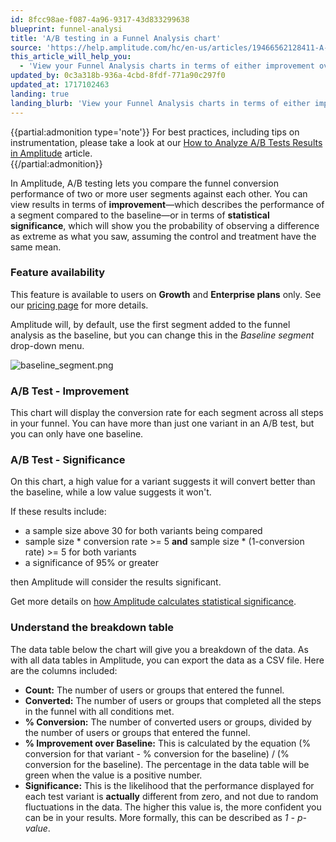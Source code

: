 ```yaml
---
id: 8fcc98ae-f087-4a96-9317-43d833299638
blueprint: funnel-analysi
title: 'A/B testing in a Funnel Analysis chart'
source: 'https://help.amplitude.com/hc/en-us/articles/19466562128411-A-B-testing-in-a-Funnel-Analysis-chart'
this_article_will_help_you:
  - 'View your Funnel Analysis charts in terms of either improvement over baseline or statistical significance'
updated_by: 0c3a318b-936a-4cbd-8fdf-771a90c297f0
updated_at: 1717102463
landing: true
landing_blurb: 'View your Funnel Analysis charts in terms of either improvement over baseline or statistical significance'
---
```

{{partial:admonition type='note'}}
For best practices, including tips on instrumentation, please take a look at our [How to Analyze A/B Tests Results in Amplitude](/get-started/analyze-a-b-test-results) article.  
{{/partial:admonition}}

In Amplitude, A/B testing lets you compare the funnel conversion performance of two or more user segments against each other. You can view results in terms of **improvement**—which describes the performance of a segment compared to the baseline—or in terms of **statistical significance**, which will show you the probability of observing a difference as extreme as what you saw, assuming the control and treatment have the same mean.

### Feature availability

This feature is available to users on **Growth** and **Enterprise plans** only. See our [pricing page](https://amplitude.com/pricing) for more details.

Amplitude will, by default, use the first segment added to the funnel analysis as the baseline, but you can change this in the *Baseline segment* drop-down menu.

![baseline_segment.png](/output/img/funnel-analysis/baseline-segment-png.png)

### A/B Test - Improvement

This chart will display the conversion rate for each segment across all steps in your funnel. You can have more than just one variant in an A/B test, but you can only have one baseline.

### A/B Test - Significance

On this chart, a high value for a variant suggests it will convert better than the baseline, while a low value suggests it won't.

If these results include:

* a sample size above 30 for both variants being compared
* sample size \* conversion rate >= 5 **and** sample size \* (1-conversion rate) >= 5 for both variants
* a significance of 95% or greater

then Amplitude will consider the results significant.

Get more details on [how Amplitude calculates statistical significance](https://help.amplitude.com/hc/en-us/articles/360053484751).

### Understand the breakdown table

The data table below the chart will give you a breakdown of the data. As with all data tables in Amplitude, you can export the data as a CSV file. Here are the columns included:

* **Count:** The number of users or groups that entered the funnel.
* **Converted:** The number of users or groups that completed all the steps in the funnel with all conditions met.
* **% Conversion:** The number of converted users or groups, divided by the number of users or groups that entered the funnel.
* **% Improvement over Baseline:** This is calculated by the equation (% conversion for that variant - % conversion for the baseline) / (% conversion for the baseline). The percentage in the data table will be green when the value is a positive number.
* **Significance:** This is the likelihood that the performance displayed for each test variant is **actually** different from zero, and not due to random fluctuations in the data. The higher this value is, the more confident you can be in your results. More formally, this can be described as *1 - p-value*.

##
